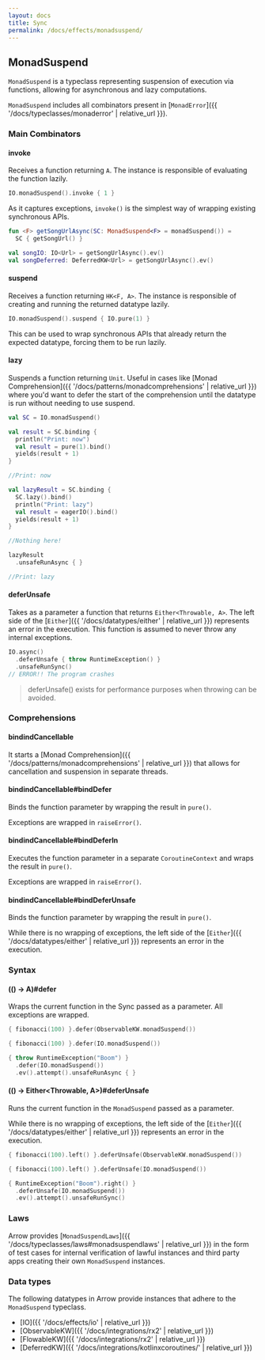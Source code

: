 ```yaml
---
layout: docs
title: Sync
permalink: /docs/effects/monadsuspend/
---
```


## MonadSuspend

`MonadSuspend` is a typeclass representing suspension of execution via functions, allowing for asynchronous and lazy computations.

`MonadSuspend` includes all combinators present in [`MonadError`]({{ '/docs/typeclasses/monaderror' | relative_url }}).

### Main Combinators

#### invoke

Receives a function returning `A`. The instance is responsible of evaluating the function lazily.

```kotlin
IO.monadSuspend().invoke { 1 }
```

As it captures exceptions, `invoke()` is the simplest way of wrapping existing synchronous APIs.

```kotlin
fun <F> getSongUrlAsync(SC: MonadSuspend<F> = monadSuspend()) =
  SC { getSongUrl() }

val songIO: IO<Url> = getSongUrlAsync().ev()
val songDeferred: DeferredKW<Url> = getSongUrlAsync().ev()
```

#### suspend

Receives a function returning `HK<F, A>`. The instance is responsible of creating and running the returned datatype lazily.

```kotlin
IO.monadSuspend().suspend { IO.pure(1) }
```

This can be used to wrap synchronous APIs that already return the expected datatype, forcing them to be run lazily.

#### lazy

Suspends a function returning `Unit`.
Useful in cases like [Monad Comprehension]({{ '/docs/patterns/monadcomprehensions' | relative_url }}) where you'd want to defer the start of the comprehension until the datatype is run without needing to use suspend.

```kotlin
val SC = IO.monadSuspend()

val result = SC.binding {
  println("Print: now")
  val result = pure(1).bind()
  yields(result + 1)
}

//Print: now

val lazyResult = SC.binding {
  SC.lazy().bind()
  println("Print: lazy")
  val result = eagerIO().bind()
  yields(result + 1)
}

//Nothing here!

lazyResult
  .unsafeRunAsync { }

//Print: lazy
```

#### deferUnsafe

Takes as a parameter a function that returns `Either<Throwable, A>`.
The left side of the [`Either`]({{ '/docs/datatypes/either' | relative_url }}) represents an error in the execution.
This function is assumed to never throw any internal exceptions.

```kotlin
IO.async()
  .deferUnsafe { throw RuntimeException() }
  .unsafeRunSync()
// ERROR!! The program crashes
```

> deferUnsafe() exists for performance purposes when throwing can be avoided.

### Comprehensions

#### bindindCancellable

It starts a [Monad Comprehension]({{ '/docs/patterns/monadcomprehensions' | relative_url }}) that allows for cancellation and suspension in separate threads.

#### bindindCancellable#bindDefer

Binds the function parameter by wrapping the result in `pure()`.

Exceptions are wrapped in `raiseError()`.

#### bindindCancellable#bindDeferIn

Executes the function parameter in a separate `CoroutineContext` and wraps the result in `pure()`.

Exceptions are wrapped in `raiseError()`.

#### bindindCancellable#bindDeferUnsafe

Binds the function parameter by wrapping the result in `pure()`.

While there is no wrapping of exceptions, the left side of the [`Either`]({{ '/docs/datatypes/either' | relative_url }}) represents an error in the execution.

### Syntax

#### (() -> A)#defer

Wraps the current function in the Sync passed as a parameter. All exceptions are wrapped.

```kotlin
{ fibonacci(100) }.defer(ObservableKW.monadSuspend())
```

```kotlin
{ fibonacci(100) }.defer(IO.monadSuspend())
```

```kotlin
{ throw RuntimeException("Boom") }
  .defer(IO.monadSuspend())
  .ev().attempt().unsafeRunAsync { }
```

#### (() -> Either<Throwable, A>)#deferUnsafe

Runs the current function in the `MonadSuspend` passed as a parameter.

While there is no wrapping of exceptions, the left side of the [`Either`]({{ '/docs/datatypes/either' | relative_url }}) represents an error in the execution.

```kotlin
{ fibonacci(100).left() }.deferUnsafe(ObservableKW.monadSuspend())
```

```kotlin
{ fibonacci(100).left() }.deferUnsafe(IO.monadSuspend())
```

```kotlin
{ RuntimeException("Boom").right() }
  .deferUnsafe(IO.monadSuspend())
  .ev().attempt().unsafeRunSync()
```

### Laws

Arrow provides [`MonadSuspendLaws`]({{ '/docs/typeclasses/laws#monadsuspendlaws' | relative_url }}) in the form of test cases for internal verification of lawful instances and third party apps creating their own `MonadSuspend` instances.

### Data types

The following datatypes in Arrow provide instances that adhere to the `MonadSuspend` typeclass.

- [IO]({{ '/docs/effects/io' | relative_url }})
- [ObservableKW]({{ '/docs/integrations/rx2' | relative_url }})
- [FlowableKW]({{ '/docs/integrations/rx2' | relative_url }})
- [DeferredKW]({{ '/docs/integrations/kotlinxcoroutines/' | relative_url }})
